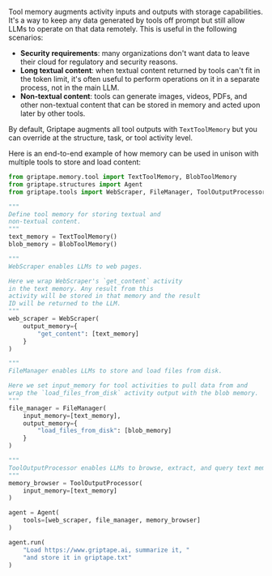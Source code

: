 Tool memory augments activity inputs and outputs with storage capabilities. It's a way to keep any data generated by tools off prompt but still allow LLMs to operate on that data remotely. This is useful in the following scenarios:

* **Security requirements**: many organizations don't want data to leave their cloud for regulatory and security reasons.
* **Long textual content**: when textual content returned by tools can't fit in the token limit, it's often useful to perform operations on it in a separate process, not in the main LLM.
* **Non-textual content**: tools can generate images, videos, PDFs, and other non-textual content that can be stored in memory and acted upon later by other tools.

By default, Griptape augments all tool outputs with `TextToolMemory` but you can override at the structure, task, or tool activity level.

Here is an end-to-end example of how memory can be used in unison with multiple tools to store and load content:

```python
from griptape.memory.tool import TextToolMemory, BlobToolMemory
from griptape.structures import Agent
from griptape.tools import WebScraper, FileManager, ToolOutputProcessor

"""
Define tool memory for storing textual and
non-textual content.
"""
text_memory = TextToolMemory()
blob_memory = BlobToolMemory()

"""
WebScraper enables LLMs to web pages.

Here we wrap WebScraper's `get_content` activity
in the text memory. Any result from this
activity will be stored in that memory and the result
ID will be returned to the LLM.
"""
web_scraper = WebScraper(
    output_memory={
        "get_content": [text_memory]
    }
)

"""
FileManager enables LLMs to store and load files from disk.

Here we set input_memory for tool activities to pull data from and
wrap the `load_files_from_disk` activity output with the blob memory.
"""
file_manager = FileManager(
    input_memory=[text_memory],
    output_memory={
        "load_files_from_disk": [blob_memory]
    }
)

"""
ToolOutputProcessor enables LLMs to browse, extract, and query text memory.
"""
memory_browser = ToolOutputProcessor(
    input_memory=[text_memory]
)

agent = Agent(
    tools=[web_scraper, file_manager, memory_browser]
)

agent.run(
    "Load https://www.griptape.ai, summarize it, "
    "and store it in griptape.txt"
)
```
